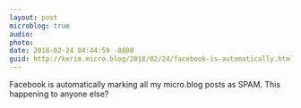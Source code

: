 ```yaml
---
layout: post
microblog: true
audio: 
photo: 
date: 2018-02-24 04:44:59 -0800
guid: http://kerim.micro.blog/2018/02/24/facebook-is-automatically.html
---
```

Facebook is automatically marking all my micro.blog posts as SPAM. This happening to anyone else?
